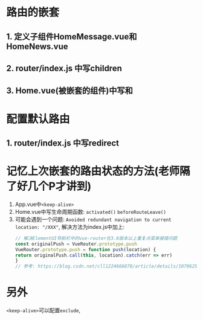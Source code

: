 # 路由的嵌套

## 1. 定义子组件HomeMessage.vue和HomeNews.vue

## 2. router/index.js 中写children

## 3. Home.vue(被嵌套的组件)中写<router-link>和<router-view>


# 配置默认路由

## 1. router/index.js 中写redirect

# 记忆上次嵌套的路由状态的方法(老师隔了好几个P才讲到)

1. App.vue中`<keep-alive>`
2. Home.vue中写生命周期函数: `activated()` `beforeRouteLeave()`
3. 可能会遇到一个问题: `Avoided redundant navigation to current location: "/XXX"`, 解决方法为index.js中加上: 
    ```js
    // 解决ElementUI导航栏中的vue-router在3.0版本以上重复点菜单报错问题
    const originalPush = VueRouter.prototype.push
    VueRouter.prototype.push = function push(location) {
    return originalPush.call(this, location).catch(err => err)
    }
    // 参考: https://blog.csdn.net/cll1224666878/article/details/107062586
    ```

# 另外

`<keep-alive>`可以配置`exclude`, 